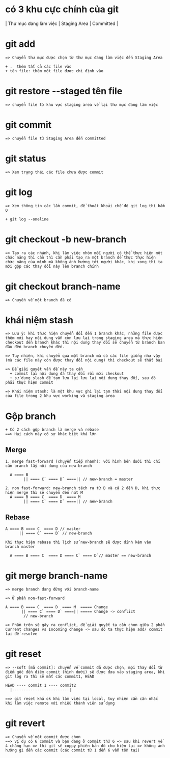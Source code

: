   # có 3 khu cực chính của git

  | Thư mục đang làm việc      | Staging Area | Committed |
  

  # git add

    => Chuyển thư mục được chọn từ thư mục đang làm việc đến Staging Area

    + .  thêm tất cả các file vào
    + tên file: thêm một file được chỉ định vào

  # git restore --staged tên file

    => chuyển file từ khu vực staging area về lại thư mục đang làm việc

  # git commit

    => chuyển file từ Staging Area đến committed
  
  # git status

    => Xem trạng thái các file chưa được commit

  # git log

    => Xem thông tin các lần commit, để thoát khoải chế độ git log thì bấm Q

    + git log --oneline

  # git checkout -b new-branch

    => Tạo ra các nhánh, khi làm việc nhóm mỗi người có thể thực hiện một chức năng thì cần thì cần phải tạo ra một branch để thực thực hiện chức năng của mình mà không ảnh hưởng tới người khác, khi xong thì ta mới gộp các thay đổi này lên branch chính

  # git checkout branch-name

    => Chuyển về một branch đã có

  # khái niệm stash

    => Lưu ý: khi thưc hiện chuyển đổi đến 1 branch khác, những file được thêm mới hay nội dung vẫn còn lưu lại trong staging area mà thực hiện checkout đến branch khác thì nội dung thay đổi sẽ chuyển từ branch ban đầu đến branch chuyển đến.

    => Tuy nhiên, khi chuyển qua một branch mà có các file giống như vậy (mà các file này còn được thay đổi nội dung) thì checkout sẽ thất bại

    => Để giải quyết vấn đề này ta cần
      + commit lại nội dung đã thay đổi rồi mới checkout
      + sử dụng slash để tạm lưu lại lưu lại nội dung thay đổi, sau đó phải thực hiện commit

    => Khái niệm stash: là một khu vực ghi lại tạm thời nội dung thay đổi của file trong 2 khu vực working và staging area

  # Gộp branch

    + Có 2 cách gộp branch là merge và rebase
    ==> Hai cách này có sự khác biệt khá lớn
  
  ## Merge

    1. merge fast-forward (chuyển tiếp nhanh): với hình bên dưới thì chỉ cần branch lấy nội dung của new-branch

      A ==== B 
            || ==== C` ==== D` ====|| // new-branch = master

    2. non fast-forward: new-branch tách ra từ B và cả 2 đến D, khi thưc hiện merge thì sẽ chuyển đến nút M
      A ==== B ==== C  ==== D  ==== M
            || ==== C` ==== D` ====|| // new-branch
  
  ## Rebase

    A ==== B ==== C  ==== D // master
          || ==== C` ==== D` // new-branch
    
    Khi thực hiện rebase thì lịch sử new-branch sẽ được đính kèm vào branch master

      A ==== B ==== C  ==== D ==== C` ==== D`// master == new-branch

  # git merge branch-name

    => merge branch đang đứng với branch-name

    => Ở phần non-fast-forward

    A ==== B ==== C  ==== D  ==== M  ===== Change
           || ==== C` ==== D` ====|| ===== Change -> conflict  
            // new-branch

    => Phần trên sẽ gây ra conflict, để giải quyết ta cần chọn giữa 2 phần Current changes vs Incoming change -> sau đó ta thực hiện add/ commit lại để resolve

  # git reset

    => --soft [mã commit]: chuyển về commit đã được chọn, mọi thay đổi từ điểm gốc đến điểm commit (hình dưới) sẽ được đưa vào staging area, khi git log ra thì sẽ mất các commit1, HEAD

    HEAD ---- commit 1 ---- commit2
      |-------------------------|

    ==> git reset khá ok khi làm việc tại local, tuy nhiên cần cân nhắc khi làm việc remote với nhiều thành viên sử dụng

  # git revert

    => Chuyển về một commit được chọn
    ==> ví dụ có 6 commit và bạn đang ở commit thứ 6 => sau khi revert về 4 chẳng hạn => thì git sẽ coppy phiên bản đó cho hiện tại => không ảnh hưởng gì đến các commit (các commit từ 1 đến 6 vẫn tồn tại)